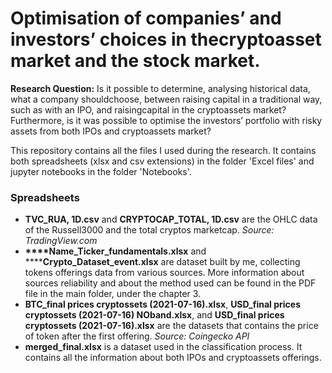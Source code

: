 # Optimisation of companies’ and investors’ choices in thecryptoasset market and the stock market.

**Research Question:** Is it possible to determine, analysing historical data, what a company shouldchoose, between raising capital in a traditional way, such as with an IPO, and raisingcapital in the cryptoassets market? Furthermore, is it was possible to optimise the investors’ portfolio with risky assets from both IPOs and cryptoassets market?

This repository contains all the files I used during the research. It contains both spreadsheets (xlsx and csv extensions) in the folder 'Excel files' and jupyter notebooks in the folder 'Notebooks'. 

### Spreadsheets

- **TVC_RUA, 1D.csv** and **CRYPTOCAP_TOTAL, 1D.csv** are the OHLC data of the Russell3000 and the total cryptos marketcap. _Source: TradingView.com_
- **\*\*\*\*Name_Ticker_fundamentals.xlsx** and ******Crypto_Dataset_event.xlsx** are dataset built by me, collecting tokens offerings data from various sources. More information about sources reliability and about the method used can be found in the PDF file in the main folder, under the chapter 3.
- **BTC_final prices cryptossets (2021-07-16).xlsx**, **USD_final prices cryptossets (2021-07-16) NOband.xlsx**, and **USD_final prices cryptossets (2021-07-16).xlsx** are the datasets that contains the price of token after the first offering. _Source: Coingecko API_
- **merged_final.xlsx** is a dataset used in the classification process. It contains all the information about both IPOs and cryptoassets offerings. 
